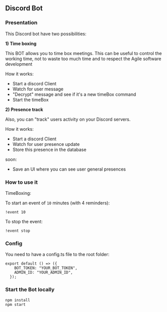 ## Discord Bot ##

### Presentation ###
This Discord bot have two possibilities:

**1) Time boxing**

This BOT allows you to time box meetings. 
This can be useful to control the working time, not to waste too much time and to respect the Agile software development

How it works:
- Start a discord Client
- Watch for user message
- "Decrypt" message and see if it's a new timeBox command
- Start the timeBox

**2) Presence track**

Also, you can "track" users activity on your Discord servers.

How it works:
- Start a discord Client
- Watch for user presence update
- Store this presence in the database

soon:
- Save an UI where you can see user general presences


### How to use it ###

TimeBoxing:


To start an event of `10` minutes (with 4 reminders): 
```
!event 10
```

To stop the event:
````
!event stop
````

### Config ###

You need to have a config.ts file to the root folder:
```
export default () => ({
    BOT_TOKEN: "YOUR_BOT_TOKEN",
    ADMIN_ID: "YOUR_ADMIN_ID",
  });
```

### Start the Bot locally ###

```
npm install
npm start
```
